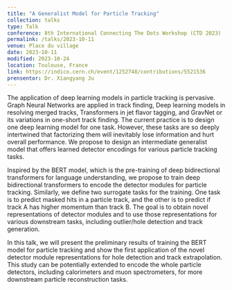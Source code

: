 ```yaml
---
title: "A Generalist Model for Particle Tracking"
collection: talks
type: Talk
conference: 8th International Connecting The Dots Workshop (CTD 2023)
permalink: /talks/2023-10-11
venue: Place du village
date: 2023-10-11
modified: 2023-10-24
location: Toulouse, France
link: https://indico.cern.ch/event/1252748/contributions/5521536
prensentor: Dr. Xiangyang Ju
---
```


The application of deep learning models in particle tracking is pervasive. Graph Neural Networks are applied in track finding, Deep learning models in resolving merged tracks, Transformers in jet flavor tagging, and GravNet or its variations in one-short track finding. The current practice is to design one deep learning model for one task. However, these tasks are so deeply intertwined that factorizing them will inevitably lose information and hurt overall performance. We propose to design an intermediate generalist model that offers learned detector encodings for various particle tracking tasks.

Inspired by the BERT model, which is the pre-training of deep bidirectional transformers for language understanding, we propose to train deep bidirectional transformers to encode the detector modules for particle tracking. Similarly, we define two surrogate tasks for the training. One task is to predict masked hits in a particle track, and the other is to predict if track A has higher momentum than track B. The goal is to obtain novel representations of detector modules and to use those representations for various downstream tasks, including outlier/hole detection and track generation.

In this talk, we will present the preliminary results of training the BERT model for particle tracking and show the first application of the novel detector module representations for hole detection and track extrapolation. This study can be potentially extended to encode the whole particle detectors, including calorimeters and muon spectrometers, for more downstream particle reconstruction tasks.

